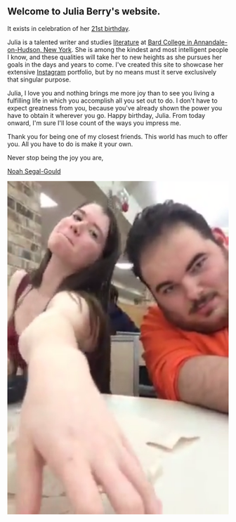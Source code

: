 ## Welcome to Julia Berry's website.
It exists in celebration of her [21st birthday](http://www.wolframalpha.com/input/?i=January+12th,+1996).

Julia is a talented writer and studies [literature](http://literature.bard.edu/) at [Bard College in Annandale-on-Hudson, New York](http://www.bard.edu/). She is among the kindest and most intelligent people I know, and these qualities will take her to new heights as she pursues her goals in the days and years to come. I've created this site to showcase her extensive [Instagram](https://www.instagram.com/juliaeberry/) portfolio, but by no means must it serve exclusively that singular purpose. 

Julia, I love you and nothing brings me more joy than to see you living a fulfilling life in which you accomplish all you set out to do. I don't have to expect greatness from you, because you've already shown the power you have to obtain it wherever you go. Happy birthday, Julia. From today onward, I'm sure I'll lose count of the ways you impress me.

Thank you for being one of my closest friends. This world has much to offer you. All you have to do is make it your own.

Never stop being the joy you are,

[Noah Segal-Gould](http://segal-gould.com/)

![](./memory.PNG "Sorry this image is so awful, but it's a favorite.")
